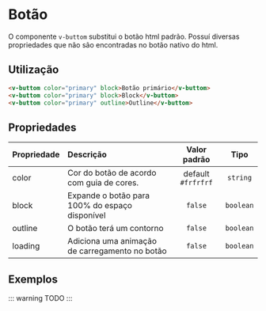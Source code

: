 # Botão

O componente ```v-buttom``` substitui o botão html padrão. Possuí diversas propriedades que não são encontradas no botão nativo do html.

## Utilização

``` html
<v-buttom color="primary" block>Botão primário</v-buttom>
<v-buttom color="primary" block>Block</v-buttom>
<v-buttom color="primary" outline>Outline</v-buttom>
```
## Propriedades

|Propriedade|Descrição|Valor padrão|Tipo|
| :---------- |:----------|:------------:|:----:|
| color | Cor do botão de acordo com guia de cores. | default ```#frfrfrf``` |```string``` |
| block | Expande o botão para 100% do espaço disponível | ```false``` |```boolean``` |
| outline | O botão terá um contorno | ```false``` |```boolean``` |
| loading | Adiciona uma animação de carregamento no botão | ```false``` |```boolean``` |

## Exemplos

::: warning
TODO
:::

